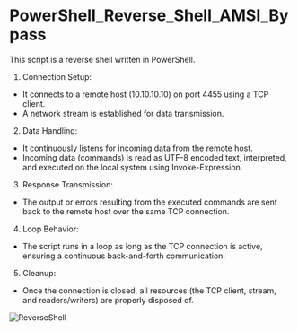 # PowerShell_Reverse_Shell_AMSI_Bypass
This script is a reverse shell written in PowerShell.

1. Connection Setup:
 - It connects to a remote host (10.10.10.10) on port 4455 using a TCP client.
 - A network stream is established for data transmission.

2. Data Handling:
 - It continuously listens for incoming data from the remote host.
 - Incoming data (commands) is read as UTF-8 encoded text, interpreted, and executed on the local system using Invoke-Expression.

3. Response Transmission:
 - The output or errors resulting from the executed commands are sent back to the remote host over the same TCP connection.

4. Loop Behavior:
 - The script runs in a loop as long as the TCP connection is active, ensuring a continuous back-and-forth communication.

5. Cleanup:
 - Once the connection is closed, all resources (the TCP client, stream, and readers/writers) are properly disposed of.


![ReverseShell](https://github.com/user-attachments/assets/b05cdcf4-5fd6-4463-8802-2a53dcb3871b)
